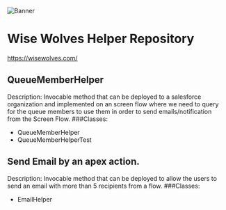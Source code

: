 ![Banner](https://github.com/CarlosTorres-WWC/WiseWolvesHelper/assets/78768243/05d9f923-a772-4aa1-ba80-a86faf60aef0)
# Wise Wolves Helper Repository
https://wisewolves.com/

## QueueMemberHelper
Description: 
Invocable method that can be deployed to a salesforce organization and implemented on an screen flow where we need to query for the queue members to use them in order to send emails/notification from the Screen Flow.
###Classes:
* QueueMemberHelper
* QueueMemberHelperTest

## Send Email by an apex action.
Description:
Invocable method that can be deployed to allow the users to send an email with more than 5 recipients from a flow.
###Classes:
* EmailHelper
